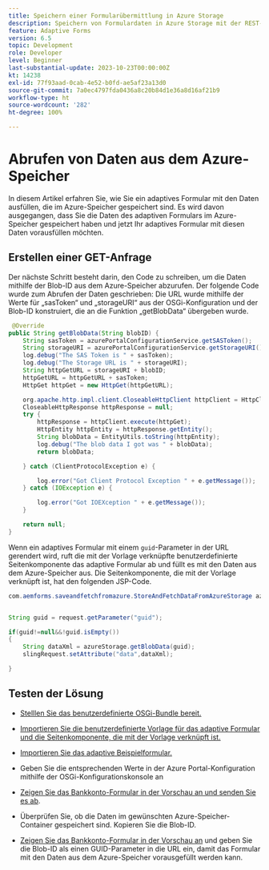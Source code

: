 ```yaml
---
title: Speichern einer Formularübermittlung in Azure Storage
description: Speichern von Formulardaten in Azure Storage mit der REST-API
feature: Adaptive Forms
version: 6.5
topic: Development
role: Developer
level: Beginner
last-substantial-update: 2023-10-23T00:00:00Z
kt: 14238
exl-id: 77f93aad-0cab-4e52-b0fd-ae5af23a13d0
source-git-commit: 7a0ec4797fda0436a8c20b84d1e36a8d16af21b9
workflow-type: ht
source-wordcount: '282'
ht-degree: 100%

---
```


# Abrufen von Daten aus dem Azure-Speicher

In diesem Artikel erfahren Sie, wie Sie ein adaptives Formular mit den Daten ausfüllen, die im Azure-Speicher gespeichert sind.
Es wird davon ausgegangen, dass Sie die Daten des adaptiven Formulars im Azure-Speicher gespeichert haben und jetzt Ihr adaptives Formular mit diesen Daten vorausfüllen möchten.

## Erstellen einer GET-Anfrage

Der nächste Schritt besteht darin, den Code zu schreiben, um die Daten mithilfe der Blob-ID aus dem Azure-Speicher abzurufen. Der folgende Code wurde zum Abrufen der Daten geschrieben: Die URL wurde mithilfe der Werte für „sasToken“ und „storageURI“ aus der OSGi-Konfiguration und der Blob-ID konstruiert, die an die Funktion „getBlobData“ übergeben wurde.

```java
 @Override
public String getBlobData(String blobID) {
    String sasToken = azurePortalConfigurationService.getSASToken();
    String storageURI = azurePortalConfigurationService.getStorageURI();
    log.debug("The SAS Token is " + sasToken);
    log.debug("The Storage URL is " + storageURI);
    String httpGetURL = storageURI + blobID;
    httpGetURL = httpGetURL + sasToken;
    HttpGet httpGet = new HttpGet(httpGetURL);

    org.apache.http.impl.client.CloseableHttpClient httpClient = HttpClientBuilder.create().build();
    CloseableHttpResponse httpResponse = null;
    try {
        httpResponse = httpClient.execute(httpGet);
        HttpEntity httpEntity = httpResponse.getEntity();
        String blobData = EntityUtils.toString(httpEntity);
        log.debug("The blob data I got was " + blobData);
        return blobData;

    } catch (ClientProtocolException e) {

        log.error("Got Client Protocol Exception " + e.getMessage());
    } catch (IOException e) {

        log.error("Got IOEXception " + e.getMessage());
    }

    return null;
}
```

Wenn ein adaptives Formular mit einem `guid`-Parameter in der URL gerendert wird, ruft die mit der Vorlage verknüpfte benutzerdefinierte Seitenkomponente das adaptive Formular ab und füllt es mit den Daten aus dem Azure-Speicher aus.
Die Seitenkomponente, die mit der Vorlage verknüpft ist, hat den folgenden JSP-Code.

```java
com.aemforms.saveandfetchfromazure.StoreAndFetchDataFromAzureStorage azureStorage = sling.getService(com.aemforms.saveandfetchfromazure.StoreAndFetchDataFromAzureStorage.class);


String guid = request.getParameter("guid");

if(guid!=null&&!guid.isEmpty())
{
    String dataXml = azureStorage.getBlobData(guid);
    slingRequest.setAttribute("data",dataXml);

}
```

## Testen der Lösung

* [Stelllen Sie das benutzerdefinierte OSGi-Bundle bereit.](./assets/SaveAndFetchFromAzure.core-1.0.0-SNAPSHOT.jar)

* [Importieren Sie die benutzerdefinierte Vorlage für das adaptive Formular und die Seitenkomponente, die mit der Vorlage verknüpft ist.](./assets/store-and-fetch-from-azure.zip)

* [Importieren Sie das adaptive Beispielformular.](./assets/bank-account-sample-form.zip)

* Geben Sie die entsprechenden Werte in der Azure Portal-Konfiguration mithilfe der OSGi-Konfigurationskonsole an
* [Zeigen Sie das Bankkonto-Formular in der Vorschau an und senden Sie es ab](http://localhost:4502/content/dam/formsanddocuments/azureportalstorage/bankaccount/jcr:content?wcmmode=disabled).

* Überprüfen Sie, ob die Daten im gewünschten Azure-Speicher-Container gespeichert sind. Kopieren Sie die Blob-ID.
* [Zeigen Sie das Bankkonto-Formular in der Vorschau an](http://localhost:4502/content/dam/formsanddocuments/azureportalstorage/bankaccount/jcr:content?wcmmode=disabled&amp;guid=dba8ac0b-8be6-41f2-9929-54f627a649f6) und geben Sie die Blob-ID als einen GUID-Parameter in die URL ein, damit das Formular mit den Daten aus dem Azure-Speicher vorausgefüllt werden kann.
